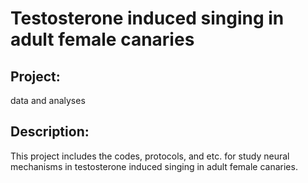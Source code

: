 # Testosterone induced singing in adult female canaries 
 
## Project:

data and analyses

## Description: 

This project includes the codes, protocols, and etc. for study neural mechanisms in testosterone induced singing in adult female canaries. 


